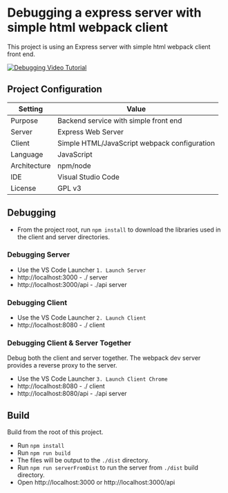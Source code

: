 # Debugging a express server with simple html webpack client
This project is using an Express server with simple html webpack client front end.

[![Debugging Video Tutorial](https://img.youtube.com/vi/QR_Lmc-97Z4/0.jpg)](https://www.youtube.com/watch?v=QR_Lmc-97Z4)

## Project Configuration
| Setting | Value |
| --- | --- |
| Purpose | Backend service with simple front end |
| Server | Express Web Server |
| Client | Simple HTML/JavaScript webpack configuration |
| Language | JavaScript |
| Architecture | npm/node |
| IDE | Visual Studio Code |
| License | GPL v3 |


## Debugging

* From the project root, run `npm install` to download the libraries used in the client and server directories.

### Debugging Server

* Use the VS Code Launcher `1. Launch Server`
* http://localhost:3000 - ./ server
* http://localhost:3000/api - ./api server

### Debugging Client

* Use the VS Code Launcher `2. Launch Client`
* http://localhost:8080 - ./ client

### Debugging Client & Server Together
Debug both the client and server together. The webpack dev server provides a reverse proxy to the server. 

* Use the VS Code Launcher `3. Launch Client Chrome`
* http://localhost:8080 - ./ client
* http://localhost:8080/api - ./api server



## Build
Build from the root of this project. 

* Run `npm install`
* Run `npm run build`
* The files will be output to the `./dist` directory.
* Run `npm run serverFromDist` to run the server from `./dist` build directory.
* Open http://localhost:3000 or http://localhost:3000/api
